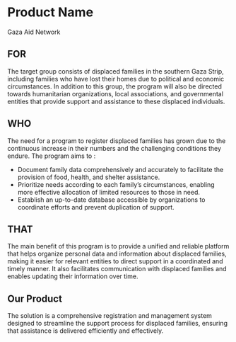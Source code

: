# Product Name

Gaza Aid Network

## FOR

The target group consists of displaced families in the southern Gaza Strip, including families who have lost their homes due to political and economic circumstances. In addition to this group, the program will also be directed towards humanitarian organizations, local associations, and governmental entities that provide support and assistance to these displaced individuals.

## WHO
The need for a program to register displaced families has grown due to the continuous increase in their numbers and the challenging conditions they endure. The program aims to :

- Document family data comprehensively and accurately to facilitate the provision of food, health, and shelter assistance.
- Prioritize needs according to each family’s circumstances, enabling more effective allocation of limited resources to those in need.
- Establish an up-to-date database accessible by organizations to coordinate efforts and prevent duplication of support.

## THAT

The main benefit of this program is to provide a unified and reliable platform that helps organize personal data and information about displaced families, making it easier for relevant entities to direct support in a coordinated and timely manner. It also facilitates communication with displaced families and enables updating their information over time.

## Our Product

The solution is a comprehensive registration and management system designed to streamline the support process for displaced families, ensuring that assistance is delivered efficiently and effectively.